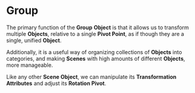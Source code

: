 # Group

The primary function of the **Group** **Object** is that it allows us to transform multiple **Objects**, relative to a single **Pivot Point**, as if though they are a single, unified **Object**.

Additionally, it is a useful way of organizing collections of **Objects** into categories, and making **Scenes** with high amounts of different **Objects**, more manageable.

Like any other **Scene Object**, we can manipulate its **Transformation Attributes** and adjust its **Rotation Pivot**.
